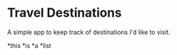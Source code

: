 # Travel Destinations

A simple app to keep track of destinations I'd like to visit.

*this
*is
*a
*list
